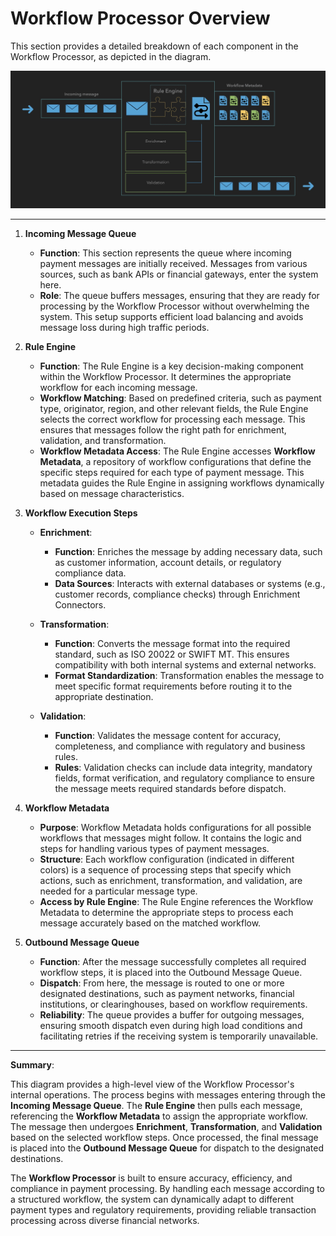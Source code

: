 # Workflow Processor Overview

This section provides a detailed breakdown of each component in the Workflow Processor, as depicted in the diagram.

![Workflow Processor](../assets/workflow-processor.jpeg)

---

1. **Incoming Message Queue**

   - **Function**: This section represents the queue where incoming payment messages are initially received. Messages from various sources, such as bank APIs or financial gateways, enter the system here.
   - **Role**: The queue buffers messages, ensuring that they are ready for processing by the Workflow Processor without overwhelming the system. This setup supports efficient load balancing and avoids message loss during high traffic periods.

2. **Rule Engine**

   - **Function**: The Rule Engine is a key decision-making component within the Workflow Processor. It determines the appropriate workflow for each incoming message.
   - **Workflow Matching**: Based on predefined criteria, such as payment type, originator, region, and other relevant fields, the Rule Engine selects the correct workflow for processing each message. This ensures that messages follow the right path for enrichment, validation, and transformation.
   - **Workflow Metadata Access**: The Rule Engine accesses **Workflow Metadata**, a repository of workflow configurations that define the specific steps required for each type of payment message. This metadata guides the Rule Engine in assigning workflows dynamically based on message characteristics.

3. **Workflow Execution Steps**

   - **Enrichment**: 
     - **Function**: Enriches the message by adding necessary data, such as customer information, account details, or regulatory compliance data.
     - **Data Sources**: Interacts with external databases or systems (e.g., customer records, compliance checks) through Enrichment Connectors.
   
   - **Transformation**:
     - **Function**: Converts the message format into the required standard, such as ISO 20022 or SWIFT MT. This ensures compatibility with both internal systems and external networks.
     - **Format Standardization**: Transformation enables the message to meet specific format requirements before routing it to the appropriate destination.

   - **Validation**:
     - **Function**: Validates the message content for accuracy, completeness, and compliance with regulatory and business rules.
     - **Rules**: Validation checks can include data integrity, mandatory fields, format verification, and regulatory compliance to ensure the message meets required standards before dispatch.

4. **Workflow Metadata**

   - **Purpose**: Workflow Metadata holds configurations for all possible workflows that messages might follow. It contains the logic and steps for handling various types of payment messages.
   - **Structure**: Each workflow configuration (indicated in different colors) is a sequence of processing steps that specify which actions, such as enrichment, transformation, and validation, are needed for a particular message type.
   - **Access by Rule Engine**: The Rule Engine references the Workflow Metadata to determine the appropriate steps to process each message accurately based on the matched workflow.

5. **Outbound Message Queue**

   - **Function**: After the message successfully completes all required workflow steps, it is placed into the Outbound Message Queue.
   - **Dispatch**: From here, the message is routed to one or more designated destinations, such as payment networks, financial institutions, or clearinghouses, based on workflow requirements.
   - **Reliability**: The queue provides a buffer for outgoing messages, ensuring smooth dispatch even during high load conditions and facilitating retries if the receiving system is temporarily unavailable.

---

**Summary**:

This diagram provides a high-level view of the Workflow Processor's internal operations. The process begins with messages entering through the **Incoming Message Queue**. The **Rule Engine** then pulls each message, referencing the **Workflow Metadata** to assign the appropriate workflow. The message then undergoes **Enrichment**, **Transformation**, and **Validation** based on the selected workflow steps. Once processed, the final message is placed into the **Outbound Message Queue** for dispatch to the designated destinations.

The **Workflow Processor** is built to ensure accuracy, efficiency, and compliance in payment processing. By handling each message according to a structured workflow, the system can dynamically adapt to different payment types and regulatory requirements, providing reliable transaction processing across diverse financial networks.